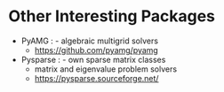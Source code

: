 # Other Interesting Packages

- PyAMG
  : - algebraic multigrid solvers
    - <https://github.com/pyamg/pyamg>
- Pysparse
  : - own sparse matrix classes
    - matrix and eigenvalue problem solvers
    - <https://pysparse.sourceforge.net/>